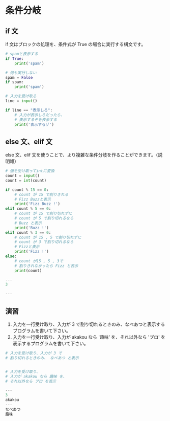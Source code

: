 # 条件分岐

## if 文

if 文はブロックの処理を、条件式が True の場合に実行する構文です。

```py
# spamと表示する
if True:
    print('spam')
```

```py
# 何も実行しない
spam = False
if spam:
    print('spam')
```

```py
# 入力を受け取る
line = input()

if line == "表示しろ":
    # 入力が表示しろだったら、
    # 表示するぞを表示する
    print('表示するゾ')
```

## else 文、elif 文

else 文、elif 文を使うことで、より複雑な条件分岐を作ることができます。（説明雑）

```py
# 値を受け取ってintに変換
count = input()
count = int(count)

if count % 15 == 0:
    # count が 15 で割りきれる
    # Fizz Buzzと表示
    print('Fizz Buzz !')
elif count % 5 == 0:
    # count が 15 で割り切れずに
    # count が 5 で割り切れるなら
    # Buzz と表示
    print('Buzz !')
elif count % 3 == 0:
    # count が 15 , 5 で割り切れずに
    # count が 3 で割り切れるなら
    # Fizzと表示
    print('Fizz !')
else:
    # count が15 , 5 , 3で
    # 割りきれなかったら Fizz と表示
    print(count)

---
3

---

```

## 演習

1. 入力を一行受け取り、入力が 3 で割り切れるときのみ、なべあつと表示するプログラムを書いて下さい。
2. 入力を一行受け取り、入力が akakou なら '趣味' を、それ以外なら 'プロ' を表示するプログラムを書いて下さい。

```py
# 入力を受け取り、入力が 3 で
# 割り切れるときのみ、 なべあつ と表示


# 入力を受け取り、
# 入力が akakou なら 趣味 を、
# それ以外なら プロ を表示

---
3
akakou
---
なべあつ
趣味
```
